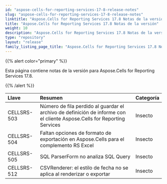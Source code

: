 ```yaml
---
id: "aspose-cells-for-reporting-services-17-8-release-notes"
slug: "aspose-cells-for-reporting-services-17-8-release-notes"
linktitle: "Aspose.Cells for Reporting Services 17.8 Notas de la versión"
title: "Aspose.Cells for Reporting Services 17.8 Notas de la versión"
weight: 10
description: "Aspose.Cells for Reporting Services 17.8 Notas de la versión – the latest updates and fixes."
type: "repository"
layout: "release"
family_listing_page_title: "Aspose.Cells for Reporting Services 17.8 Notas de la versión"
---
```

{{% alert color="primary" %}} 

Esta página contiene notas de la versión para Aspose.Cells for Reporting Services 17.8.

{{% /alert %}} 

|**Llave**|**Resumen**|**Categoría**|
|:- |:- |:- |
|CELLSRS-503|Número de fila perdido al guardar el archivo de definición de informe con el cliente Aspose.Cells for Reporting Services|Insecto|
|CELLSRS-504|Faltan opciones de formato de exportación en Aspose.Cells para el complemento RS Excel|Insecto|
|CELLSRS-505|SQL ParserForm no analiza SQL Query|Insecto|
|CELLSRS-512|CSVRenderer: el estilo de fecha no se aplica al renderizar o exportar|Insecto|

